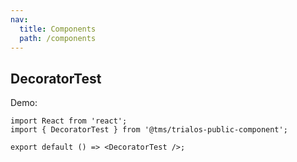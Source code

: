 ```yaml
---
nav:
  title: Components
  path: /components
---
```


## DecoratorTest

Demo:

```tsx
import React from 'react';
import { DecoratorTest } from '@tms/trialos-public-component';

export default () => <DecoratorTest />;
```
